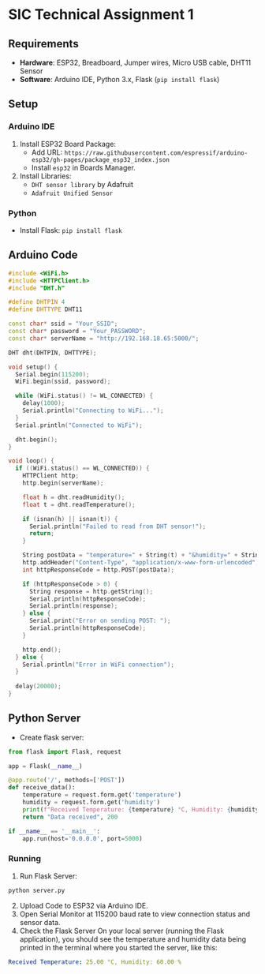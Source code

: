 # SIC Technical Assignment 1

## Requirements
- **Hardware**: ESP32, Breadboard, Jumper wires, Micro USB cable, DHT11 Sensor
- **Software**: Arduino IDE, Python 3.x, Flask (`pip install flask`)

## Setup

### Arduino IDE
1. Install ESP32 Board Package:
   - Add URL: `https://raw.githubusercontent.com/espressif/arduino-esp32/gh-pages/package_esp32_index.json`
   - Install `esp32` in Boards Manager.
2. Install Libraries:
   - `DHT sensor library` by Adafruit
   - `Adafruit Unified Sensor`

### Python
- Install Flask: `pip install flask`

## Arduino Code

```cpp
#include <WiFi.h>
#include <HTTPClient.h>
#include "DHT.h"

#define DHTPIN 4
#define DHTTYPE DHT11

const char* ssid = "Your_SSID";
const char* password = "Your_PASSWORD";
const char* serverName = "http://192.168.18.65:5000/";

DHT dht(DHTPIN, DHTTYPE);

void setup() {
  Serial.begin(115200);
  WiFi.begin(ssid, password);

  while (WiFi.status() != WL_CONNECTED) {
    delay(1000);
    Serial.println("Connecting to WiFi...");
  }
  Serial.println("Connected to WiFi");

  dht.begin();
}

void loop() {
  if ((WiFi.status() == WL_CONNECTED)) {
    HTTPClient http;
    http.begin(serverName);

    float h = dht.readHumidity();
    float t = dht.readTemperature();

    if (isnan(h) || isnan(t)) {
      Serial.println("Failed to read from DHT sensor!");
      return;
    }

    String postData = "temperature=" + String(t) + "&humidity=" + String(h);
    http.addHeader("Content-Type", "application/x-www-form-urlencoded");
    int httpResponseCode = http.POST(postData);

    if (httpResponseCode > 0) {
      String response = http.getString();
      Serial.println(httpResponseCode);
      Serial.println(response);
    } else {
      Serial.print("Error on sending POST: ");
      Serial.println(httpResponseCode);
    }

    http.end();
  } else {
    Serial.println("Error in WiFi connection");
  }
  
  delay(20000);
}
```

## Python Server
- Create flask server:
```python
from flask import Flask, request

app = Flask(__name__)

@app.route('/', methods=['POST'])
def receive_data():
    temperature = request.form.get('temperature')
    humidity = request.form.get('humidity')
    print(f"Received Temperature: {temperature} °C, Humidity: {humidity} %")
    return "Data received", 200

if __name__ == '__main__':
    app.run(host='0.0.0.0', port=5000)
```

### Running
1. Run Flask Server:
```sh
python server.py
```
2. Upload Code to ESP32 via Arduino IDE.
3. Open Serial Monitor at 115200 baud rate to view connection status and sensor data.
5. Check the Flask Server
On your local server (running the Flask application), you should see the temperature and humidity data being printed in the terminal where you started the server, like this:
```yaml
Received Temperature: 25.00 °C, Humidity: 60.00 %
```

